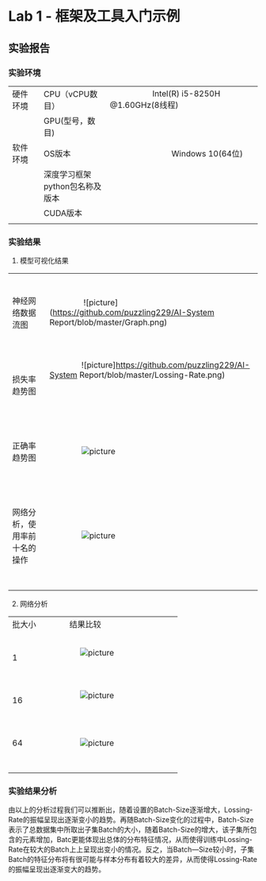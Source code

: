 # Lab 1 - 框架及工具入门示例

## 实验报告

### 实验环境

||||
|--------|--------------|--------------------------|
|硬件环境|CPU（vCPU数目）|&nbsp; &nbsp; &nbsp; &nbsp; &nbsp; &nbsp; &nbsp; &nbsp; &nbsp; &nbsp; Intel(R) i5-8250H @1.60GHz(8线程)|&nbsp; &nbsp; &nbsp; &nbsp; &nbsp; &nbsp; &nbsp; &nbsp; &nbsp; &nbsp; |
||GPU(型号，数目)||&nbsp;&nbsp;&nbsp;&nbsp;&nbsp;&nbsp;&nbsp;&nbsp;&nbsp;&nbsp; &nbsp;&nbsp;Nvidia GeForce 930MX(1个)
|软件环境|OS版本|&nbsp;&nbsp;&nbsp;&nbsp;&nbsp;&nbsp;&nbsp;&nbsp;&nbsp;&nbsp; &nbsp;&nbsp;&nbsp;&nbsp;&nbsp;&nbsp;&nbsp;&nbsp;&nbsp;&nbsp;&nbsp;&nbsp;&nbsp;&nbsp;&nbsp;&nbsp;&nbsp;&nbsp;Windows 10(64位)
||深度学习框架<br>python包名称及版本||&nbsp;&nbsp;&nbsp;&nbsp;&nbsp; &nbsp;&nbsp; Pytorch 1.15.0
||CUDA版本||&nbsp;&nbsp;&nbsp;&nbsp;&nbsp;&nbsp;&nbsp;&nbsp;&nbsp;&nbsp; &nbsp;&nbsp;&nbsp;&nbsp;&nbsp;&nbsp;&nbsp;&nbsp;&nbsp;&nbsp;&nbsp;&nbsp;&nbsp;&nbsp;&nbsp;&nbsp;&nbsp;&nbsp; 无
||||

### 实验结果

1. 模型可视化结果
   
|||
|---------------|---------------------------|
|<br/>&nbsp;<br/>神经网络数据流图<br/>&nbsp;<br/>&nbsp;|&nbsp; &nbsp; &nbsp; &nbsp; &nbsp; &nbsp; &nbsp; &nbsp; ![picture](https://github.com/puzzling229/AI-System Report/blob/master/Graph.png)&nbsp; &nbsp; &nbsp; &nbsp; &nbsp; &nbsp; &nbsp; &nbsp; &nbsp; &nbsp; &nbsp; &nbsp; &nbsp; &nbsp; |
|<br/>&nbsp;<br/>损失率趋势图<br/>&nbsp;<br/>&nbsp;|&nbsp; &nbsp; &nbsp; &nbsp; &nbsp; &nbsp; &nbsp; &nbsp;![picture]https://github.com/puzzling229/AI-System Report/blob/master/Lossing-Rate.png) &nbsp; &nbsp; &nbsp; &nbsp; &nbsp; &nbsp; &nbsp; &nbsp; &nbsp; &nbsp; &nbsp; &nbsp; &nbsp; &nbsp; <br/>&nbsp;<br/>&nbsp;|&nbsp; &nbsp; &nbsp; &nbsp; &nbsp; &nbsp; &nbsp; &nbsp;![picture](Accuracy.png) &nbsp; &nbsp; &nbsp; &nbsp; &nbsp; &nbsp; &nbsp; &nbsp; &nbsp; &nbsp; &nbsp; &nbsp; &nbsp; &nbsp; |
|<br/>&nbsp;<br/>正确率趋势图<br/>&nbsp;<br/>&nbsp;|&nbsp; &nbsp; &nbsp; &nbsp; &nbsp; &nbsp; &nbsp; &nbsp;![picture](https://github.com/Stonerlei/imgs_AISystem/blob/master/Accuracy-Rate.png) &nbsp; &nbsp; &nbsp; &nbsp; &nbsp; &nbsp; &nbsp; &nbsp; &nbsp; &nbsp; &nbsp; &nbsp; &nbsp; &nbsp; |
|<br/>&nbsp;<br/>网络分析，使用率前十名的操作<br/>&nbsp;<br/>&nbsp;|&nbsp; &nbsp; &nbsp; &nbsp; &nbsp; &nbsp; &nbsp; &nbsp;![picture](https://github.com/Stonerlei/imgs_AISystem/blob/master/Top10-Operations.png) &nbsp; &nbsp; &nbsp; &nbsp; &nbsp; &nbsp; &nbsp; &nbsp; &nbsp; &nbsp; &nbsp; &nbsp; &nbsp; &nbsp; ||
||||


2. 网络分析

|||
|------|--------------|
|批大小 &nbsp;| &nbsp; &nbsp; &nbsp; &nbsp; &nbsp; 结果比较 &nbsp; &nbsp; &nbsp; &nbsp; &nbsp; |
|<br/>&nbsp;<br/>1<br/>&nbsp;|&nbsp; &nbsp; &nbsp; &nbsp; &nbsp; &nbsp; &nbsp; &nbsp;![picture](https://github.com/Stonerlei/imgs_AISystem/blob/master/Batch-1.png) &nbsp; &nbsp; &nbsp; &nbsp; &nbsp; &nbsp; &nbsp; &nbsp; &nbsp; &nbsp; &nbsp; &nbsp; &nbsp; &nbsp; ||
|<br/>&nbsp;<br/>16<br/>&nbsp;|&nbsp; &nbsp; &nbsp; &nbsp; &nbsp; &nbsp; &nbsp; &nbsp;![picture](https://github.com/Stonerlei/imgs_AISystem/blob/master/Batch-16.png) &nbsp; &nbsp; &nbsp; &nbsp; &nbsp; &nbsp; &nbsp; &nbsp; &nbsp; &nbsp; &nbsp; &nbsp; &nbsp; &nbsp; ||
|<br/>&nbsp;<br/>64<br/>&nbsp;<br/>&nbsp;|&nbsp; &nbsp; &nbsp; &nbsp; &nbsp; &nbsp; &nbsp; &nbsp;![picture](https://github.com/Stonerlei/imgs_AISystem/blob/master/Batch-64.png) &nbsp; &nbsp; &nbsp; &nbsp; &nbsp; &nbsp; &nbsp; &nbsp; &nbsp; &nbsp; &nbsp; &nbsp; &nbsp; &nbsp; ||
|||

### 实验结果分析
   由以上的分析过程我们可以推断出，随着设置的Batch-Size逐渐增大，Lossing-Rate的振幅呈现出逐渐变小的趋势。再随Batch-Size变化的过程中，Batch-Size表示了总数据集中所取出子集Batch的大小，随着Batch-Size的增大，该子集所包含的元素增加，Batc更能体现出总体的分布特征情况，从而使得训练中Lossing-Rate在较大的Batch上上呈现出变小的情况。反之，当Batch—Size较小时，子集Batch的特征分布将有很可能与样本分布有着较大的差异，从而使得Lossing-Rate的振幅呈现出逐渐变大的趋势。<br/>
  
